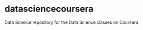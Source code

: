 datasciencecoursera
===================

Data Science repository for the Data Science classes on Coursera
